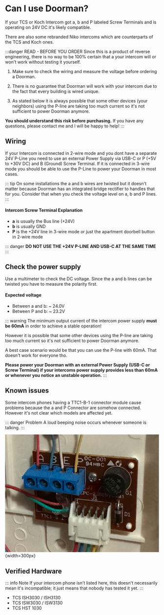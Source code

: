 # Can I use Doorman?
If your TCS or Koch Intercom got a, b and P labeled Screw Terminals and is operating on 24V DC it's likely compatible.

There are also some rebranded Niko intercoms which are counterparts of the TCS and Koch ones.

:::danger READ - BEFORE YOU ORDER
Since this is a product of reverse engineering, there is no way to be 100% certain that a your intercom will or won't work without testing it yourself.

1. Make sure to check the wiring and measure the voltage before ordering a Doorman.

2. There is no guarantee that Doorman will work with your intercom due to the fact that every building is wired unique.

3. As stated below it is always possible that some other devices (your neighbors) using the P-line are taking too much current so it's not sufficient to power Doorman anymore. 

**You should understand this risk before purchasing.** If you have any questions, please contact me and I will be happy to help!
:::

## Wiring
If your Intercom is connected in 2-wire mode and you dont have a separate 24V P-Line you need to use an external Power Supply via USB-C or P (+5V to +30V DC) and B (Ground) Screw Terminal.
If it is connected in 3-wire mode you should be able to use the P-Line to power your Doorman in most cases.

::: tip
On some installations the a and b wires are twisted but it doesn't matter because Doorman has an integrated bridge rectifier to handles that for you.
Consider that when you check the voltage level on a, b and P lines.
:::

#### Intercom Screw Terminal Explanation
- **a** is usually the Bus line (+24V)
- **b** is usually GND
- **P** is the +24V line in 3-wire mode or just the apartment doorbell button in 2-wire mode

::: danger
**DO NOT USE THE +24V P-LINE AND USB-C AT THE SAME TIME**
:::

## Check the power supply
Use a multimeter to check the DC voltage.
Since the a and b lines can be twisted you have to measure the polarity first.

#### Expected voltage
- Between a and b: ~ 24.0V
- Between P and b: ~ 23.2V


::: warning
The minimum output current of the intercom power supply **must be 60mA** in order to achieve a stable operation!

However it is possible that some other devices using the P-line are taking too much current so it's not sufficient to power Doorman anymore.

A best case scenario would be that you can use the P-line with 60mA. That doesn't work for everyone tho.

**Please power your Doorman with an external Power Supply (USB-C or Screw Terminal) if your intercoms power supply provides less than 60mA or whenever you notice an unstable operation.** 
:::

## Known issues

Some intercom phones having a TTC1-B-1 connector module cause problems because the a and P Connector are somehow connected. However it's not clear which models are affected yet.

::: danger Problem
A loud beeping noise occurs whenever someone is talking.
:::

![ttc1-b-1-module](./images/incompatible-ttc1-b-1.png){width=300px}



## Verified Hardware

::: info Note
If your intercom phone isn't listed here, this doesn't necessarily mean it's incompatible; it just means that nobody has tested it yet.
:::

- TCS ISH3030 / ISH3130
- TCS ISW3030 / ISW3130
- TCS HST 1030